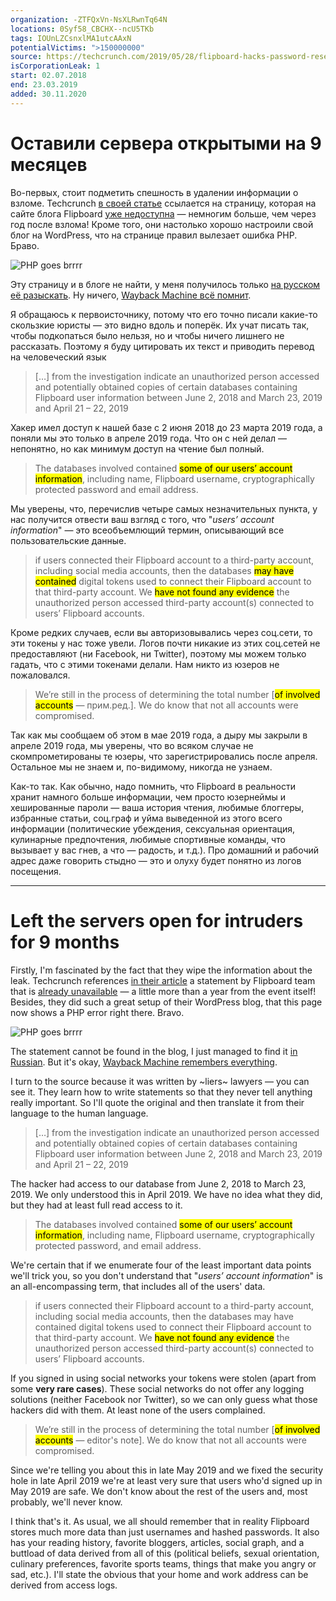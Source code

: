 ```yaml
---
organization: -ZTFQxVn-NsXLRwnTq64N
locations: 0Syf58_CBCHX--ncU5TKb
tags: IOUnLZCsnxlMA1utcAAxN
potentialVictims: ">150000000"
source: https://techcrunch.com/2019/05/28/flipboard-hacks-password-resets/
isCorporationLeak: 1
start: 02.07.2018
end: 23.03.2019
added: 30.11.2020
---
```


# Оставили сервера открытыми на 9 месяцев

Во-первых, стоит подметить спешность в удалении информации о взломе. Techcrunch [в своей статье](https://techcrunch.com/2019/05/28/flipboard-hacks-password-resets/) ссылается на страницу, которая на сайте блога Flipboard [уже недоступна](https://about.flipboard.com/support-information-incident-May-2019/) — немногим больше, чем через год после взлома! Кроме того, они настолько хорошо настроили свой блог на WordPress, что на странице правил вылезает ошибка PHP. Браво.

![PHP goes brrrr](/img/leaks/flipboard/php-error.png)

Эту страницу и в блоге не найти, у меня получилось только [на русском её разыскать](https://ru-ru.about.flipboard.com/support-information-incident-may-2019/). Ну ничего, [Wayback Machine всё помнит](https://web.archive.org/web/20201107223738/https://about.flipboard.com/support-information-incident-May-2019/).

Я обращаюсь к первоисточнику, потому что его точно писали какие-то скользкие юристы — это видно вдоль и поперёк. Их учат писать так, чтобы подкопаться было нельзя, но и чтобы ничего лишнего не рассказать. Поэтому я буду цитировать их текст и приводить перевод на человеческий язык

> […] from the investigation indicate an unauthorized person accessed and potentially obtained copies of certain databases containing Flipboard user information between June 2, 2018 and March 23, 2019 and April 21 – 22, 2019

Хакер имел доступ к нашей базе с 2 июня 2018 до 23 марта 2019 года, а поняли мы это только в апреле 2019 года. Что он с ней делал — непонятно, но как минимум доступ на чтение был полный.

> The databases involved contained <mark>some of our users’ account information</mark>, including name, Flipboard username, cryptographically protected password and email address.

Мы уверены, что, перечислив четыре самых незначительных пункта, у нас получится отвести ваш взгляд с того, что "*users’ account information*" — это всеобъемлющий термин, описывающий все пользовательские данные.

> if users connected their Flipboard account to a third-party account, including social media accounts, then the databases <mark>may have contained</mark> digital tokens used to connect their Flipboard account to that third-party account. We <mark>have not found any evidence</mark> the unauthorized person accessed third-party account(s) connected to users’ Flipboard accounts.

Кроме редких случаев, если вы авторизовывались через соц.сети, то эти токены у нас тоже увели. Логов почти никакие из этих соц.сетей не предоставляют (ни Facebook, ни Twitter), поэтому мы можем только гадать, что с этими токенами делали. Нам никто из юзеров не пожаловался.

> We’re still in the process of determining the total number [<mark>of involved accounts</mark> — прим.ред.]. We do know that not all accounts were compromised.

Так как мы сообщаем об этом в мае 2019 года, а дыру мы закрыли в апреле 2019 года, мы уверены, что во всяком случае не скомпрометированы те юзеры, что зарегистрировались после апреля. Остальное мы не знаем и, по-видимому, никогда не узнаем.

Как-то так. Как обычно, надо помнить, что Flipboard в реальности хранит намного больше информации, чем просто юзернеймы и хешированные пароли — ваша история чтения, любимые блоггеры, избранные статьи, соц.граф и уйма выведенной из этого всего информации (политические убеждения, сексуальная ориентация, кулинарные предпочтения, любимые спортивные команды, что вызывает у вас гнев, а что — радость, и т.д.). Про домашний и рабочий адрес даже говорить стыдно — это и олуху будет понятно из логов посещения.

---

# Left the servers open for intruders for 9 months

Firstly, I'm fascinated by the fact that they wipe the information about the leak. Techcrunch references [in their article](https://techcrunch.com/2019/05/28/flipboard-hacks-password-resets/) a statement by Flipboard team that is [already unavailable](https://about.flipboard.com/support-information-incident-May-2019/) — a little more than a year from the event itself! Besides, they did such a great setup of their WordPress blog, that this page now shows a PHP error right there. Bravo.

![PHP goes brrrr](/img/leaks/flipboard/php-error.png)

The statement cannot be found in the blog, I just managed to find it [in Russian](https://ru-ru.about.flipboard.com/support-information-incident-may-2019/). But it's okay, [Wayback Machine remembers everything](https://web.archive.org/web/20201107223738/https://about.flipboard.com/support-information-incident-May-2019/).

I turn to the source because it was written by ~liers~ lawyers — you can see it. They learn how to write statements so that they never tell anything really important. So I'll quote the original and then translate it from their language to the human language.

> […] from the investigation indicate an unauthorized person accessed and potentially obtained copies of certain databases containing Flipboard user information between June 2, 2018 and March 23, 2019 and April 21 – 22, 2019

The hacker had access to our database from June 2, 2018 to March 23, 2019. We only understood this in April 2019. We have no idea what they did, but they had at least full read access to it.

> The databases involved contained <mark>some of our users’ account information</mark>, including name, Flipboard username, cryptographically protected password, and email address.

We're certain that if we enumerate four of the least important data points we'll trick you, so you don't understand that "*users’ account information*" is an all-encompassing term, that includes all of the users' data.

> if users connected their Flipboard account to a third-party account, including social media accounts, then the databases may have contained digital tokens used to connect their Flipboard account to that third-party account. We <mark>have not found any evidence</mark> the unauthorized person accessed third-party account(s) connected to users’ Flipboard accounts.

If you signed in using social networks your tokens were stolen (apart from some **very rare cases**). These social networks do not offer any logging solutions (neither Facebook nor Twitter), so we can only guess what those hackers did with them. At least none of the users complained.

> We’re still in the process of determining the total number [<mark>of involved accounts</mark> — editor's note]. We do know that not all accounts were compromised.

Since we're telling you about this in late May 2019 and we fixed the security hole in late April 2019 we're at least very sure that users who'd signed up in May 2019 are safe. We don't know about the rest of the users and, most probably, we'll never know.

I think that's it. As usual, we all should remember that in reality Flipboard stores much more data than just usernames and hashed passwords. It also has your reading history, favorite bloggers, articles, social graph, and a buttload of data derived from all of this (political beliefs, sexual orientation, culinary preferences, favorite sports teams, things that make you angry or sad, etc.). I'll state the obvious that your home and work address can be derived from access logs.